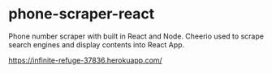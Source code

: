 # phone-scraper-react
Phone number scraper with built in React and Node. Cheerio used to scrape search engines and display contents into React App.

https://infinite-refuge-37836.herokuapp.com/